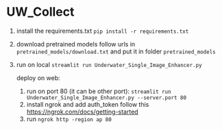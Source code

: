 # UW_Collect

1. install the requirements.txt `pip install -r requirements.txt`

2. download pretrained models follow urls in `pretrained_models/download.txt` and put it in folder `pretrained_models`

3. run on local `streamlit run Underwater_Single_Image_Enhancer.py`

   deploy on web:
   1) run on port 80 (it can be other port): `streamlit run Underwater_Single_Image_Enhancer.py --server.port 80`
   2) install ngrok and add auth_token follow this https://ngrok.com/docs/getting-started
   3) run `ngrok http -region ap 80`
   
